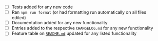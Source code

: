 <!-- Please ensure that your PR includes the following, as needed -->

- [ ] Tests added for any new code
- [ ] Ran `npm run format` (or had formatting run automatically on all files edited)
- [ ] Documentation added for any new functionality
- [ ] Entries added to the respective `CHANGELOG.md` for any new functionality
- [ ] Feature table on [`README.md`](../README.md#roadmap) updated for any listed functionality
